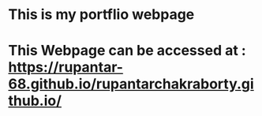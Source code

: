 # This is my portflio webpage
# This Webpage can be accessed at : https://rupantar-68.github.io/rupantarchakraborty.github.io/
